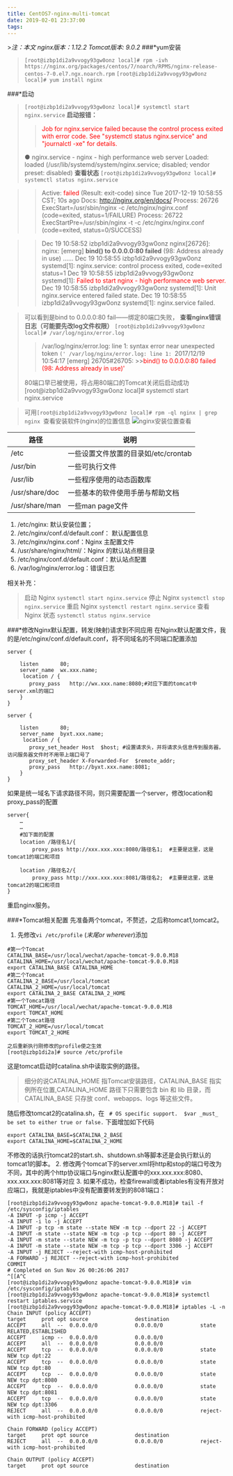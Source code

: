 ```yaml
---
title: CentOS7-nginx-multi-tomcat
date: 2019-02-01 23:37:00
tags: 
---
```





﻿>*注：本文 nginx版本：1.12.2      Tomcat版本: 9.0.2*
###*yum安装
>`[root@izbp1di2a9vvogy93gw0onz local]# rpm -ivh https://nginx.org/packages/centos/7/noarch/RPMS/nginx-release-centos-7-0.el7.ngx.noarch.rpm`
>`[root@izbp1di2a9vvogy93gw0onz local]# yum install nginx`

###*启动
>`[root@izbp1di2a9vvogy93gw0onz local]# systemctl start nginx.service`
**启动报错：**
>><font color="red">Job for nginx.service failed because the control process exited with error code. See "systemctl status nginx.service" and "journalctl -xe" for details.</font>
>>
>● nginx.service - nginx - high performance web server
   Loaded: loaded (/usr/lib/systemd/system/nginx.service; disabled; vendor preset: disabled)
   **查看状态**
`[root@izbp1di2a9vvogy93gw0onz local]# systemctl status nginx.service`

 >>  Active: <font color="red">failed </font>(Result: exit-code) since Tue 2017-12-19 10:58:55 CST; 10s ago
     Docs: http://nginx.org/en/docs/
  Process: 26726 ExecStart=/usr/sbin/nginx -c /etc/nginx/nginx.conf (code=exited, status=1/FAILURE)
  Process: 26722 ExecStartPre=/usr/sbin/nginx -t -c /etc/nginx/nginx.conf (code=exited, status=0/SUCCESS)

>>Dec 19 10:58:52 izbp1di2a9vvogy93gw0onz nginx[26726]: nginx: [emerg] **bind() to 0.0.0.0:80 failed** (98: Address already in use)
……
Dec 19 10:58:55 izbp1di2a9vvogy93gw0onz systemd[1]: nginx.service: control process exited, code=exited status=1
Dec 19 10:58:55 izbp1di2a9vvogy93gw0onz systemd[1]: <font color="red">Failed to start nginx - high performance web server.</font>
Dec 19 10:58:55 izbp1di2a9vvogy93gw0onz systemd[1]: Unit nginx.service entered failed state.
Dec 19 10:58:55 izbp1di2a9vvogy93gw0onz systemd[1]: nginx.service failed.

>可以看到是bind to 0.0.0.0:80 fail——绑定80端口失败，
>**查看nginx错误日志（可能要先改log文件权限）**
>`[root@izbp1di2a9vvogy93gw0onz local]# /var/log/nginx/error.log`
>>/var/log/nginx/error.log: line 1: syntax error near unexpected token `('
>>/var/log/nginx/error.log: line 1: `2017/12/19 10:54:17 [emerg] 26705#26705: >><font color="red">bind() to 0.0.0.0:80 failed (98: Address already in use)'</font>
>
>80端口早已被使用，将占用80端口的Tomcat关闭后启动成功
>[root@izbp1di2a9vvogy93gw0onz local]# systemctl start nginx.service

>可用`[root@izbp1di2a9vvogy93gw0onz local]# rpm -ql nginx | grep nginx
`查看安装软件(nginx)的位置信息
![nginx安装位置查看](http://img.blog.csdn.net/20171219114713769?watermark/2/text/aHR0cDovL2Jsb2cuY3Nkbi5uZXQvY2hlZXRhaGxvdmVy/font/5a6L5L2T/fontsize/400/fill/I0JBQkFCMA==/dissolve/70/gravity/SouthEast)
<table>
<thead>
<tr>
<th>路径</th>
<th>说明</th>
</tr>
</thead>
<tbody>
<tr>
<td>/etc</td>
<td>一些设置文件放置的目录如/etc/crontab</td>
</tr>
<tr>
<td>/usr/bin</td>
<td>一些可执行文件</td>
</tr>
<tr>
<td>/usr/lib</td>
<td>一些程序使用的动态函数库</td>
</tr>
<tr>
<td>/usr/share/doc</td>
<td>一些基本的软件使用手册与帮助文档</td>
</tr>
<tr>
<td>/usr/share/man</td>
<td>一些man page文件</td>
</tr>
</tbody>
</table>

1. /etc/nginx: 默认安装位置；
2. /etc/nginx/conf.d/default.conf： 默认配置信息
3. /etc/nginx/nginx.conf：Nginx 主配置文件
4. /usr/share/nginx/html/：Nginx 的默认站点根目录
5. /etc/nginx/conf.d/default.conf：默认站点配置
6. /var/log/nginx/error.log：错误日志

相关补充：
>启动 Nginx
`systemctl start nginx.service`
 停止 Nginx
`systemctl stop nginx.service`
 重启 Nginx
`systemctl restart nginx.service`
 查看 Nginx 状态
`systemctl status nginx.service`

###*修改Nginx默认配置，转发(映射)请求到不同应用
在Nginx默认配置文件，我的是/etc/nginx/conf.d/default.conf，将不同域名的不同端口配置添加
```
server {

    listen       80;
    server_name  wx.xxx.name;
     location / {
       proxy_pass   http://wx.xxx.name:8080;#对应下面的tomcat中server.xml的端口
    }
}

server {

    listen       80;
    server_name  byxt.xxx.name;
     location / {
       proxy_set_header Host  $host; #设置请求头，并将请求头信息传到服务器，访问服务器文件时不用带上端口号了
       proxy_set_header X-Forwarded-For  $remote_addr;
       proxy_pass   http://byxt.xxx.name:8081;
    }
}
```
如果是统一域名下请求路径不同，则只需要配置一个server，修改location和proxy_pass的配置
```
server{
	…
	…
    #加下面的配置  
    location /路径名1/{  
        proxy_pass http://xxx.xxx.xxx:8080/路径名1;  #主要是这里，这是tomcat1的端口和项目 
        
    location /路径名2/{  
        proxy_pass http://xxx.xxx.xxx:8081/路径名2;  #主要是这里，这是tomcat2的端口和项目  
}
```
重启nginx服务。

###*Tomcat相关配置
先准备两个tomcat，不赘述，之后称tomcat1,tomcat2。
1. 先修改`vi /etc/profile` (*末尾or wherever*)添加
```
#第一个Tomcat
CATALINA_BASE=/usr/local/wechat/apache-tomcat-9.0.0.M18
CATALINA_HOME=/usr/local/wechat/apache-tomcat-9.0.0.M18
export CATALINA_BASE CATALINA_HOME
#第二个Tomcat
CATALINA_2_BASE=/usr/local/tomcat
CATALINA_2_HOME=/usr/local/tomcat
export CATALINA_2_BASE CATALINA_2_HOME
#第一个Tomcat路径
TOMCAT_HOME=/usr/local/wechat/apache-tomcat-9.0.0.M18
export TOMCAT_HOME
#第二个Tomcat路径
TOMCAT_2_HOME=/usr/local/tomcat
export TOMCAT_2_HOME

之后重新执行刚修改的profile使之生效
[root@izbp1di2a]# source /etc/profile
```
这是tomcat启动时catalina.sh中读取实例的路径。
>细分的说CATALINA_HOME 指Tomcat安装路径，CATALINA_BASE 指实例所在位置,CATALINA_HOME 路径下只需要包含 bin 和 lib 目录，而 CATALINA_BASE 只存放 conf、webapps、logs 等这些文件。

随后修改tomcat2的catalina.sh，在
` # OS specific support.  $var _must_ be set to either true or false.`
下面增加如下代码
```
export CATALINA_BASE=$CATALINA_2_BASE
export CATALINA_HOME=$CATALINA_2_HOME
```
不修改的话执行tomcat2的start.sh、shutdown.sh等脚本还是会执行默认的tomcat1的脚本。
2. 修改两个tomcat下的server.xml将http和stop的端口号改为不同，其中的两个http协议端口与nginx默认配置中的xxx.xxx.xxx:8080、xxx.xxx.xxx:8081等对应
3. 如果不成功，检查firewall或者iptables有没有开放对应端口，我就是iptables中没有配置要转发到的8081端口：

```
[root@izbp1di2a9vvogy93gw0onz apache-tomcat-9.0.0.M18]# tail -f /etc/sysconfig/iptables
-A INPUT -p icmp -j ACCEPT
-A INPUT -i lo -j ACCEPT
-A INPUT -p tcp -m state --state NEW -m tcp --dport 22 -j ACCEPT
-A INPUT -m state --state NEW -m tcp -p tcp --dport 80 -j ACCEPT 
-A INPUT -m state --state NEW -m tcp -p tcp --dport 8080 -j ACCEPT
-A INPUT -m state --state NEW -m tcp -p tcp --dport 3306 -j ACCEPT  
-A INPUT -j REJECT --reject-with icmp-host-prohibited
-A FORWARD -j REJECT --reject-with icmp-host-prohibited
COMMIT
# Completed on Sun Nov 26 00:26:06 2017
^[[A^C
[root@izbp1di2a9vvogy93gw0onz apache-tomcat-9.0.0.M18]# vim /etc/sysconfig/iptables
[root@izbp1di2a9vvogy93gw0onz apache-tomcat-9.0.0.M18]# systemctl restart iptables.service
[root@izbp1di2a9vvogy93gw0onz apache-tomcat-9.0.0.M18]# iptables -L -n
Chain INPUT (policy ACCEPT)
target     prot opt source               destination         
ACCEPT     all  --  0.0.0.0/0            0.0.0.0/0            state RELATED,ESTABLISHED
ACCEPT     icmp --  0.0.0.0/0            0.0.0.0/0           
ACCEPT     all  --  0.0.0.0/0            0.0.0.0/0           
ACCEPT     tcp  --  0.0.0.0/0            0.0.0.0/0            state NEW tcp dpt:22
ACCEPT     tcp  --  0.0.0.0/0            0.0.0.0/0            state NEW tcp dpt:80
ACCEPT     tcp  --  0.0.0.0/0            0.0.0.0/0            state NEW tcp dpt:8080
ACCEPT     tcp  --  0.0.0.0/0            0.0.0.0/0            state NEW tcp dpt:8081
ACCEPT     tcp  --  0.0.0.0/0            0.0.0.0/0            state NEW tcp dpt:3306
REJECT     all  --  0.0.0.0/0            0.0.0.0/0            reject-with icmp-host-prohibited

Chain FORWARD (policy ACCEPT)
target     prot opt source               destination         
REJECT     all  --  0.0.0.0/0            0.0.0.0/0            reject-with icmp-host-prohibited

Chain OUTPUT (policy ACCEPT)
target     prot opt source               destination
```
